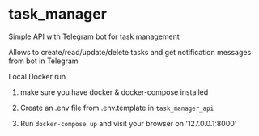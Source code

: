 # task_manager

Simple API with Telegram bot for task management

Allows to create/read/update/delete tasks and 
get notification messages from bot in Telegram

Local Docker run

1. make sure you have docker & docker-compose installed

2. Create an .env file from .env.template in `task_manager_api`

3. Run `docker-compose up` and visit your browser on '127.0.0.1:8000'
